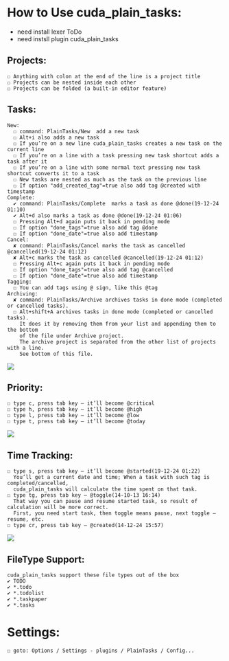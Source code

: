# How to Use cuda_plain_tasks:
  * need install lexer ToDo
  * need instsll plugin cuda_plain_tasks

  ## Projects:
    ☐ Anything with colon at the end of the line is a project title
    ☐ Projects can be nested inside each other
    ☐ Projects can be folded (a built-in editor feature)

  ## Tasks:
    New:
      ☐ command: PlainTasks/New  add a new task
      ☐ Alt+i also adds a new task
      ☐ If you’re on a new line cuda_plain_tasks creates a new task on the current line
      ☐ If you’re on a line with a task pressing new task shortcut adds a task after it
      ☐ If you’re on a line with some normal text pressing new task shortcut converts it to a task
      ☐ New tasks are nested as much as the task on the previous line
      ☐ If option "add_created_tag"=true also add tag @created with timestamp
    Complete:
      ✔ command: PlainTasks/Complete  marks a task as done @done(19-12-24 01:10)
      ✔ Alt+d also marks a task as done @done(19-12-24 01:06)
      ☐ Pressing Alt+d again puts it back in pending mode
      ☐ If option "done_tags"=true also add tag @done
      ☐ If option "done_date"=true also add timestamp
    Cancel:
      ✘ command: PlainTasks/Cancel marks the task as cancelled @cancelled(19-12-24 01:12)
      ✘ Alt+c marks the task as cancelled @cancelled(19-12-24 01:12)
      ☐ Pressing Alt+c again puts it back in pending mode
      ☐ If option "done_tags"=true also add tag @cancelled
      ☐ If option "done_date"=true also add timestamp
    Tagging:
      ☐ You can add tags using @ sign, like this @tag
    Archiving:
      ✘ command: PlainTasks/Archive archives tasks in done mode (completed or cancelled tasks).
      ☐ Alt+shift+A archives tasks in done mode (completed or cancelled tasks).
        It does it by removing them from your list and appending them to the bottom
        of the file under Archive project.
        The archive project is separated from the other list of projects with a line.
        See bottom of this file.
  ![](https://media.giphy.com/media/RN9Aqa8Aat4MRGW7d3/giphy.gif)

  ## Priority:
    ☐ type c, press tab key — it’ll become @critical
    ☐ type h, press tab key — it’ll become @high
    ☐ type l, press tab key — it’ll become @low
    ☐ type t, press tab key — it’ll become @today
   ![](https://i.imgur.com/ITJ2Ql8.png)

  ## Time Tracking:
    ☐ type s, press tab key — it’ll become @started(19-12-24 01:22)
      You’ll get a current date and time; When a task with such tag is completed/cancelled,
      cuda_plain_tasks will calculate the time spent on that task.
    ☐ type tg, press tab key — @toggle(14-10-13 16:14)
      That way you can pause and resume started task, so result of calculation will be more correct.
      First, you need start task, then toggle means pause, next toggle — resume, etc.
    ☐ type cr, press tab key — @created(14-12-24 15:57)
  ![](https://media.giphy.com/media/kIF5xIqz8dmdnW4cTF/giphy.gif)

  ## FileType Support:
    cuda_plain_tasks support these file types out of the box
    ✔ TODO
    ✔ *.todo
    ✔ *.todolist
    ✔ *.taskpaper
    ✔ *.tasks

  # Settings:
    ☐ goto: Options / Settings - plugins / PlainTasks / Config...
